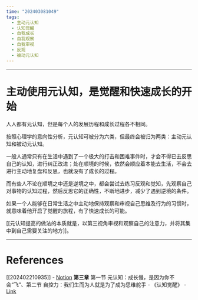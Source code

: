 ```yaml
---
time: "202403081049"
tags:
  - 主动元认知
  - 认知觉醒
  - 自我成长
  - 自我观察
  - 自我审视
  - 反观
  - 被动元认知
---
```


--- 
# 主动使用元认知，是觉醒和快速成长的开始

人人都有元认知，但是每个人的发展历程和成长过程各不相同。

按照心理学的意向性分析，元认知可被分为六类，但最终会被归为两类：主动元认知和被动元认知。

一般人通常只有在生活中遇到了一个极大的打击和困难事件时，才会不得已去反思自己的认知，进行纠正改进；处在顺境的时候，依然会顺应着本能去生活，不会去进行主动地复盘和反思，也就没有了成长的过程。

而有些人不论在顺境之中还是逆境之中，都会尝试去练习反观和觉知，先观察自己对事物的认知过程，然后反思它的正确性，不断地进步，减少了遇到逆境的条件。

如果一个人能够在日常生活之中主动地保持观察和审视自己思维及行为的习惯时，就意味着他开启了觉醒的旅程，有了快速成长的可能。

[[元认知提高的做法的本质就是，以第三视角审视和观察自己的注意力，并将其集中到自己需要关注的地方]]。

---
# References

[[202402210935]] - [Notion](https://www.notion.so/202402210935-a81422cd81404af0bd20aa6875e63696?pvs=4)
**第三章** 第一节 元认知：成长慢，是因为你不会“飞”、第二节 自控力：我们生而为人就是为了成为思维舵手 - 《认知觉醒》 - [Link](https://weread.qq.com/web/reader/6a732ce07201202c6a7b30a)